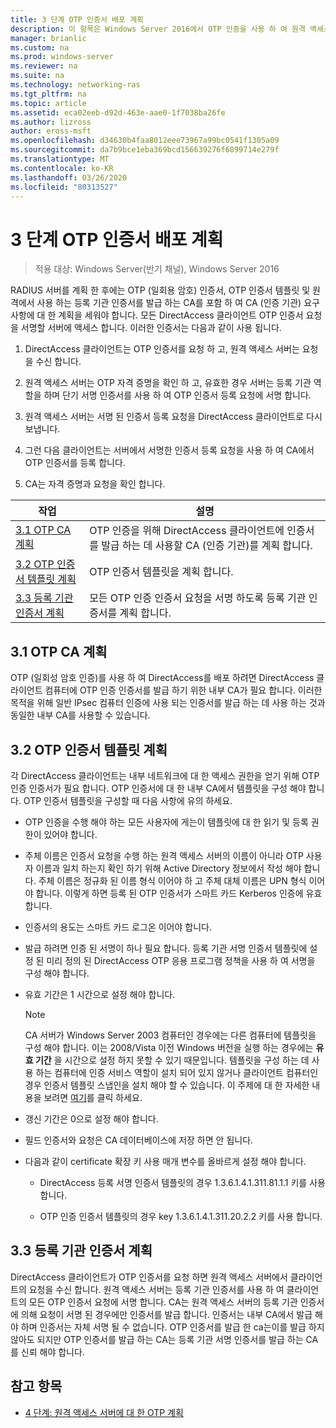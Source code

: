 ```yaml
---
title: 3 단계 OTP 인증서 배포 계획
description: 이 항목은 Windows Server 2016에서 OTP 인증을 사용 하 여 원격 액세스 배포 가이드의 일부입니다.
manager: brianlic
ms.custom: na
ms.prod: windows-server
ms.reviewer: na
ms.suite: na
ms.technology: networking-ras
ms.tgt_pltfrm: na
ms.topic: article
ms.assetid: eca02eeb-d92d-463e-aae0-1f7038ba26fe
ms.author: lizross
author: eross-msft
ms.openlocfilehash: d34630b4faa8012eee73967a99bc0541f1305a09
ms.sourcegitcommit: da7b9bce1eba369bcd156639276f6899714e279f
ms.translationtype: MT
ms.contentlocale: ko-KR
ms.lasthandoff: 03/26/2020
ms.locfileid: "80313527"
---
```

# <a name="step-3-plan-otp-certificate-deployment"></a>3 단계 OTP 인증서 배포 계획

>적용 대상: Windows Server(반기 채널), Windows Server 2016

RADIUS 서버를 계획 한 후에는 OTP (일회용 암호) 인증서, OTP 인증서 템플릿 및 원격에서 사용 하는 등록 기관 인증서를 발급 하는 CA를 포함 하 여 CA (인증 기관) 요구 사항에 대 한 계획을 세워야 합니다. 모든 DirectAccess 클라이언트 OTP 인증서 요청을 서명할 서버에 액세스 합니다. 이러한 인증서는 다음과 같이 사용 됩니다.  
  
1.  DirectAccess 클라이언트는 OTP 인증서를 요청 하 고, 원격 액세스 서버는 요청을 수신 합니다.  
  
2.  원격 액세스 서버는 OTP 자격 증명을 확인 하 고, 유효한 경우 서버는 등록 기관 역할을 하며 단기 서명 인증서를 사용 하 여 OTP 인증서 등록 요청에 서명 합니다.  
  
3.  원격 액세스 서버는 서명 된 인증서 등록 요청을 DirectAccess 클라이언트로 다시 보냅니다.  
  
4.  그런 다음 클라이언트는 서버에서 서명한 인증서 등록 요청을 사용 하 여 CA에서 OTP 인증서를 등록 합니다.  
  
5.  CA는 자격 증명과 요청을 확인 합니다.  
  
|작업|설명|  
|----|--------|  
|[3.1 OTP CA 계획](#bkmk_3_1_CA)|OTP 인증을 위해 DirectAccess 클라이언트에 인증서를 발급 하는 데 사용할 CA (인증 기관)를 계획 합니다.|  
|[3.2 OTP 인증서 템플릿 계획](#bkmk_3_2_OTP_Cert)|OTP 인증서 템플릿을 계획 합니다.|
|[3.3 등록 기관 인증서 계획](#bkmk_33RACert)|모든 OTP 인증 인증서 요청을 서명 하도록 등록 기관 인증서를 계획 합니다.|

## <a name="31-plan-the-otp-ca"></a><a name="bkmk_3_1_CA"></a>3.1 OTP CA 계획  
OTP (일회성 암호 인증)를 사용 하 여 DirectAccess를 배포 하려면 DirectAccess 클라이언트 컴퓨터에 OTP 인증 인증서를 발급 하기 위한 내부 CA가 필요 합니다. 이러한 목적을 위해 일반 IPsec 컴퓨터 인증에 사용 되는 인증서를 발급 하는 데 사용 하는 것과 동일한 내부 CA를 사용할 수 있습니다.  
  
## <a name="32-plan-the-otp-certificate-template"></a><a name="bkmk_3_2_OTP_Cert"></a>3.2 OTP 인증서 템플릿 계획  
각 DirectAccess 클라이언트는 내부 네트워크에 대 한 액세스 권한을 얻기 위해 OTP 인증 인증서가 필요 합니다. OTP 인증서에 대 한 내부 CA에서 템플릿을 구성 해야 합니다. OTP 인증서 템플릿을 구성할 때 다음 사항에 유의 하세요.  
  
-   OTP 인증을 수행 해야 하는 모든 사용자에 게는이 템플릿에 대 한 읽기 및 등록 권한이 있어야 합니다.  
  
-   주체 이름은 인증서 요청을 수행 하는 원격 액세스 서버의 이름이 아니라 OTP 사용자 이름과 일치 하는지 확인 하기 위해 Active Directory 정보에서 작성 해야 합니다. 주체 이름은 정규화 된 이름 형식 이어야 하 고 주체 대체 이름은 UPN 형식 이어야 합니다. 이렇게 하면 등록 된 OTP 인증서가 스마트 카드 Kerberos 인증에 유효 합니다.  
  
-   인증서의 용도는 스마트 카드 로그온 이어야 합니다.  
  
-   발급 하려면 인증 된 서명이 하나 필요 합니다. 등록 기관 서명 인증서 템플릿에 설정 된 미리 정의 된 DirectAccess OTP 응용 프로그램 정책을 사용 하 여 서명을 구성 해야 합니다.  
  
-   유효 기간은 1 시간으로 설정 해야 합니다.  
  
    > [!NOTE]  
    > CA 서버가 Windows Server 2003 컴퓨터인 경우에는 다른 컴퓨터에 템플릿을 구성 해야 합니다. 이는 2008/Vista 이전 Windows 버전을 실행 하는 경우에는 **유효 기간** 을 시간으로 설정 하지 못할 수 있기 때문입니다. 템플릿을 구성 하는 데 사용 하는 컴퓨터에 인증 서비스 역할이 설치 되어 있지 않거나 클라이언트 컴퓨터인 경우 인증서 템플릿 스냅인을 설치 해야 할 수 있습니다. 이 주제에 대 한 자세한 내용을 보려면 [여기](https://technet.microsoft.com/library/cc732445.aspx)를 클릭 하세요.  
  
-   갱신 기간은 0으로 설정 해야 합니다.  
  
-   필드 인증서와 요청은 CA 데이터베이스에 저장 하면 안 됩니다.  
  
-   다음과 같이 certificate 확장 키 사용 매개 변수를 올바르게 설정 해야 합니다.  
  
    -   DirectAccess 등록 서명 인증서 템플릿의 경우 1.3.6.1.4.1.311.81.1.1 키를 사용 합니다.  
  
    -   OTP 인증 인증서 템플릿의 경우 key 1.3.6.1.4.1.311.20.2.2 키를 사용 합니다.  
  
## <a name="33-plan-the-registration-authority-certificate"></a><a name="bkmk_33RACert"></a>3.3 등록 기관 인증서 계획  
DirectAccess 클라이언트가 OTP 인증서를 요청 하면 원격 액세스 서버에서 클라이언트의 요청을 수신 합니다. 원격 액세스 서버는 등록 기관 인증서를 사용 하 여 클라이언트의 모든 OTP 인증서 요청에 서명 합니다. CA는 원격 액세스 서버의 등록 기관 인증서에 의해 요청이 서명 된 경우에만 인증서를 발급 합니다. 인증서는 내부 CA에서 발급 해야 하며 인증서는 자체 서명 될 수 없습니다. OTP 인증서를 발급 한 ca는이를 발급 하지 않아도 되지만 OTP 인증서를 발급 하는 CA는 등록 기관 서명 인증서를 발급 하는 CA를 신뢰 해야 합니다.  
  
## <a name="see-also"></a><a name="BKMK_Links"></a>참고 항목  
  
-   [4 단계: 원격 액세스 서버에 대 한 OTP 계획](Step-4-Plan-for-OTP-on-the-Remote-Access-Server.md)  
  


